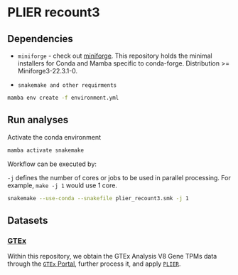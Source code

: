 # PLIER recount3

## Dependencies

*  `miniforge` - check out [miniforge](https://github.com/conda-forge/miniforge). This repository holds the minimal installers for Conda and Mamba specific to conda-forge. Distribution >= Miniforge3-22.3.1-0.

* `snakemake and other requirments` 

``` bash
mamba env create -f environment.yml
```

## Run analyses

Activate the conda environment

``` bash
mamba activate snakemake
```

Workflow can be executed by:

`-j` defines the number of cores or jobs to be used in parallel processing. For example, `make -j 1` would use 1 core.

``` bash
snakemake --use-conda --snakefile plier_recount3.smk -j 1
```

## Datasets

### [GTEx](https://gtexportal.org/home/)

Within this repository, we obtain the GTEx Analysis V8 Gene TPMs data through the [`GTEx` Portal](https://gtexportal.org/home/), further process it, and apply [`PLIER`](https://github.com/wgmao/PLIER).
